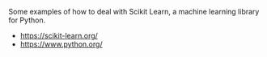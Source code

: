 
Some examples of how to deal with Scikit Learn, a machine learning library for Python.

- https://scikit-learn.org/
- https://www.python.org/